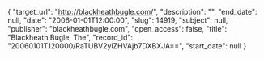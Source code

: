 {
  "target_url": "http://blackheathbugle.com/", 
  "description": "", 
  "end_date": null, 
  "date": "2006-01-01T12:00:00", 
  "slug": 14919, 
  "subject": null, 
  "publisher": "blackheathbugle.com", 
  "open_access": false, 
  "title": "Blackheath Bugle, The", 
  "record_id": "20060101T120000/RaTUBV2ylZHVAjb7DXBXJA==", 
  "start_date": null
}

